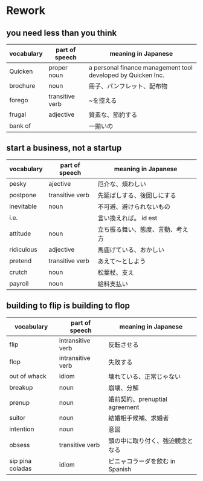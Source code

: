 # Rework
## you need less than you think
|vocabulary|part of speech|meaning in Japanese|
|---|---|---|
|Quicken|proper noun|a personal finance management tool developed by Quicken Inc. |
|brochure|noun|冊子、パンフレット、配布物|
|forego|transitive verb|~を控える|
|frugal|adjective|質素な、節約する|
|bank of||一揃いの|

## start a business, not a startup
|vocabulary|part of speech|meaning in Japanese|
|---|---|---|
|pesky|ajective|厄介な、煩わしい|
|postpone|transitive verb|先延ばしする、後回しにする|
|inevitable|noun|不可避、避けられないもの|
|i.e.||言い換えれば。 id est|
|attitude|noun|立ち振る舞い、態度、言動、考え方|
|ridiculous|adjective|馬鹿げている、おかしい|
|pretend|transitive verb|あえて〜としよう|
|crutch|noun|松葉杖、支え|
|payroll|noun|給料支払い|

## building to flip is building to flop
|vocabulary|part of speech|meaning in Japanese|
|---|---|---|
|flip|intransitive verb|反転させる|
|flop|intransitive verb|失敗する|
|out of whack|idiom|壊れている、正常じゃない|
|breakup|noun|崩壊、分解|
|prenup|noun|婚前契約、prenuptial agreement|
|suitor|noun|結婚相手候補、求婚者|
|intention|noun|意図|
|obsess|transitive verb|頭の中に取り付く、強迫観念となる|
|sip pina coladas|idiom| ピニャコラーダを飲む in Spanish |
